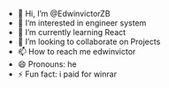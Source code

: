 - 👋 Hi, I’m @EdwinvictorZB
- 👀 I’m interested in engineer system
- 🌱 I’m currently learning React
- 💞️ I’m looking to collaborate on Projects
- 📫 How to reach me edwinvictor
- 😄 Pronouns: he
- ⚡ Fun fact: i paid for winrar

<!---
EdwinvictorZB/EdwinvictorZB is a ✨ special ✨ repository because its `README.md` (this file) appears on your GitHub profile.
You can click the Preview link to take a look at your changes.
--->
